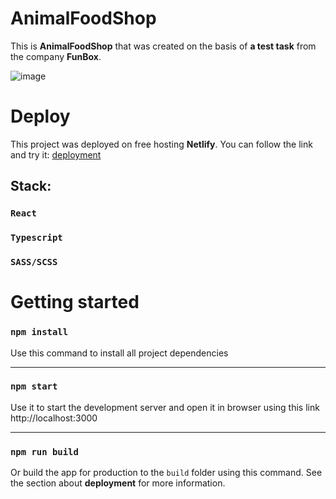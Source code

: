 # AnimalFoodShop

This is **AnimalFoodShop** that was created on the basis of **a test task** from the company **FunBox**.

![image](https://github.com/OxeoH/react-funbox-test/assets/82836661/431aaab8-e174-41b6-9110-98190b33c106)

# Deploy
This project was deployed on free hosting **Netlify**. 
You can follow the link and try it: [deployment](https://illustrious-biscuit-bff9a4.netlify.app/)

## Stack:
### `React`
### `Typescript`
### `SASS/SCSS`

# Getting started

### `npm install`
Use this command to install all project dependencies
***
### `npm start`
Use it to start the development server and open it in browser using this link http://localhost:3000
***
### `npm run build`
Or build the app for production to the `build` folder using this command. 
See the section about **deployment** for more information.
